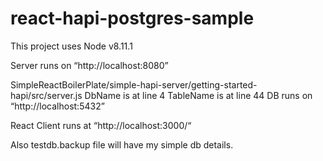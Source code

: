 # react-hapi-postgres-sample

This project uses Node v8.11.1

Server runs on “http://localhost:8080”

SimpleReactBoilerPlate/simple-hapi-server/getting-started-hapi/src/server.js
DbName is at line 4
TableName is at line 44
DB runs on “http://localhost:5432”

React Client runs at “http://localhost:3000/“

Also testdb.backup file will have my simple db details.
